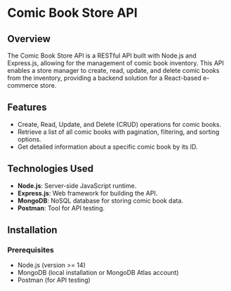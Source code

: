 # Comic Book Store API

## Overview
The Comic Book Store API is a RESTful API built with Node.js and Express.js, allowing for the management of comic book inventory. This API enables a store manager to create, read, update, and delete comic books from the inventory, providing a backend solution for a React-based e-commerce store.

## Features
- Create, Read, Update, and Delete (CRUD) operations for comic books.
- Retrieve a list of all comic books with pagination, filtering, and sorting options.
- Get detailed information about a specific comic book by its ID.

## Technologies Used
- **Node.js**: Server-side JavaScript runtime.
- **Express.js**: Web framework for building the API.
- **MongoDB**: NoSQL database for storing comic book data.
- **Postman**: Tool for API testing.

## Installation

### Prerequisites
- Node.js (version >= 14)
- MongoDB (local installation or MongoDB Atlas account)
- Postman (for API testing)
